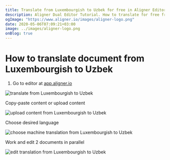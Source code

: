 ```yaml
---
title: Translate from Luxembourgish to Uzbek for free in Aligner Editor
description: Aligner Dual Editor Tutorial. How to translate for free from Luxembourgish to Uzbek. Aligner is multilingual document management platform. 
ogImage: "https://www.aligner.io/images/aligner-logo.png"
date: 2020-05-06T07:09:21+03:00
image: ../images/aligner-logo.png
onBlog: true
---
```


# How to translate document from Luxembourgish to Uzbek

1. Go to editor at [app.aligner.io](https://app.aligner.io "Aligner App web page")

![translate from Luxembourgish to Uzbek](../aligner-blank-editor.png "translate from Luxembourgish to Uzbek")

Copy-paste content or upload content

![upload content from Luxembourgish to Uzbek](../aligner-uploaded-document.png "upload content from Luxembourgish to Uzbek")

Choose desired language

![choose machine translation from Luxembourgish to Uzbek](../aligner-language-dropdown.png "choose machine translation from Luxembourgish to Uzbek")

Work and edit 2 documents in parallel

![edit translation from Luxembourgish to Uzbek](../aligner-double-sitded-editor.png "edit translation from Luxembourgish to Uzbek")

